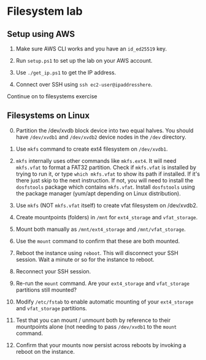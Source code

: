 # Filesystem lab

## Setup using AWS

1. Make sure AWS CLI works and you have an `id_ed25519` key.

2. Run `setup.ps1` to set up the lab on your AWS account.

3. Use `./get_ip.ps1` to get the IP address.

4. Connect over SSH using `ssh ec2-user@ipaddresshere`.

Continue on to filesystems exercise


## Filesystems on Linux 

0. Partition the /dev/xvdb block device into two equal halves.
   You should have `/dev/xvdb1` and `/dev/xvdb2` device nodes in the `/dev` directory.

1. Use `mkfs` command to create ext4 filesystem on `/dev/xvdb1`. 

2. `mkfs` internally uses other commands like `mkfs.ext4`.
   It will need `mkfs.vfat` to format a FAT32 partition.
   Check if `mkfs.vfat` is installed by trying to run it, or type `which mkfs.vfat` to show its path if installed.
   If it's there just skip to the next instruction.
   If not, you will need to install the `dosfstools` package which contains `mkfs.vfat`. 
   Install `dosfstools` using the package manager (yum/apt depending on Linux distribution). 
   
3. Use `mkfs` (NOT `mkfs.vfat` itself) to create vfat filesystem on /dev/xvdb2. 

4. Create mountpoints (folders) in `/mnt` for `ext4_storage` and `vfat_storage`. 

4. Mount both manually as `/mnt/ext4_storage` and `/mnt/vfat_storage`. 

5. Use the `mount` command to confirm that these are both mounted.

6. Reboot the instance using `reboot`.
   This will disconnect your SSH session.
   Wait a minute or so for the instance to reboot.

7. Reconnect your SSH session.

8. Re-run the `mount` command. Are your `ext4_storage` and `vfat_storage` partitions still mounted?

9. Modify `/etc/fstab` to enable automatic mounting of your `ext4_storage` and `vfat_storage` partitions.

10. Test that you can mount / unmount both by reference to their mountpoints alone (not needing to pass `/dev/xvdb1` to the `mount` command.

11. Confirm that your mounts now persist across reboots by invoking a reboot on the instance.


